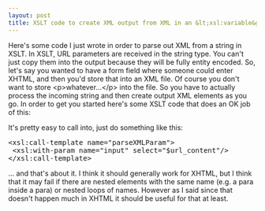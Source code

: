 ```yaml
---
layout: post
title: XSLT code to create XML output from XML in an &lt;xsl:variable&gt; 
---
```



Here's some code I just wrote in order to parse out XML from a string in XSLT. In XSLT, URL parameters are received in the string type. You can't just copy them into the output because they will be fully entity encoded. So, let's say you wanted to have a form field where someone could enter XHTML, and then you'd store that into an XML file. Of course you don't want to store &lt;p&gt;whatever...&lt;/p&gt; into the file. So you have to actually process the incoming string and then create output XML elements as you go. In order to get you started here's some XSLT code that does an OK job of this:

It's pretty easy to call into, just do something like this:

<pre>&lt;xsl:call-template name="parseXMLParam"&gt;
&#160;&lt;xsl:with-param name="input" select="$url_content"/&gt; 
&lt;/xsl:call-template&gt;
</pre>

... and that's about it. I think it should generally work for XHTML, but I think that it may fail if there are nested elements with the same name (e.g. a para inside a para) or nested loops of names. However as I said since that doesn't happen much in XHTML it should be useful for that at least.
